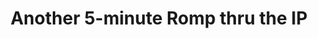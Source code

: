 ---
ee_id_thing: '123'
site: '1'
type: '2'
inv_num: 2011-020
add_credit:
url: 2011-020-another-5-minute-romp-thru-the-ip
title: Another 5-minute Romp thru the IP
year: '2011'
display_year: '2011'
medium: Video
dims: Dimensions Variable
pitch: "​5 minute improvisation on a Sandin Image Processor."
ps:
live_url:
youtube:
related_code:
imgs: romp-ip-2011-020-still-1-database-ih.jpg
subheading:
download:
commission:
related:
layout: things-i-made
---